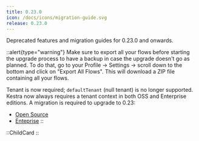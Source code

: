 ```yaml
---
title: 0.23.0
icon: /docs/icons/migration-guide.svg
release: 0.23.0
---
```


Deprecated features and migration guides for 0.23.0 and onwards.


::alert{type="warning"}
Make sure to export all your flows before starting the upgrade process to have a backup in case the upgrade doesn't go as planned. To do that, go to your Profile → Settings → scroll down to the bottom and click on "Export All Flows". This will download a ZIP file containing all your flows.

Tenant is now required; `defaultTenant` (null tenant) is no longer supported. Kestra now always requires a tenant context in both OSS and Enterprise editions. A migration is required to upgrade to 0.23:
- [Open Source](./tenant-migration-oss.md)
- [Enteprise](./tenant-migration-ee.md)
::

::ChildCard
::
